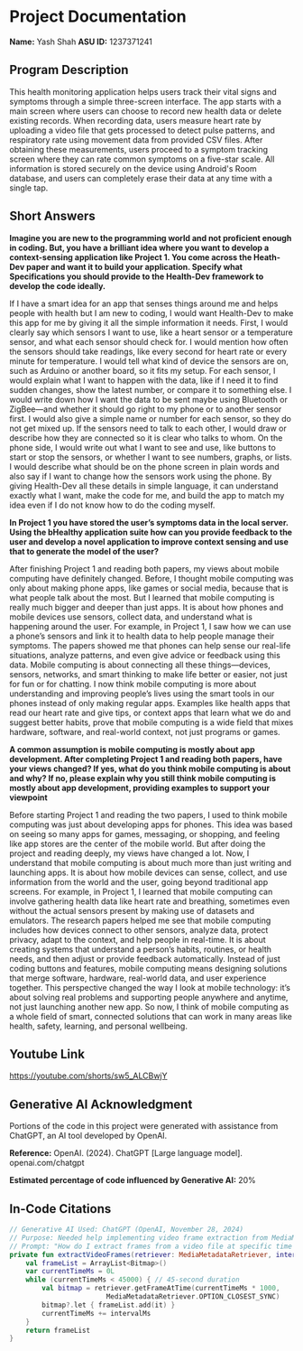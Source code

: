 # Project Documentation
**Name:** Yash Shah
**ASU ID:** 1237371241

## Program Description
This health monitoring application helps users track their vital signs and symptoms through a simple three-screen interface. The app starts with a main screen where users can choose to record new health data or delete existing records. When recording data, users measure heart rate by uploading a video file that gets processed to detect pulse patterns, and respiratory rate using movement data from provided CSV files. After obtaining these measurements, users proceed to a symptom tracking screen where they can rate common symptoms on a five-star scale. All information is stored securely on the device using Android's Room database, and users can completely erase their data at any time with a single tap.

## Short Answers

**Imagine you are new to the programming world and not proficient enough in coding. But, you have a brilliant idea where you want to develop a context-sensing application like Project 1.  You come across the Heath-Dev paper and want it to build your application. Specify what Specifications you should provide to the Health-Dev framework to develop the code ideally.**

If I have a smart idea for an app that senses things around me and helps people with health but I am new to coding, I would want Health-Dev to make this app for me by giving it all the simple information it needs. First, I would clearly say which sensors I want to use, like a heart sensor or a temperature sensor, and what each sensor should check for. I would mention how often the sensors should take readings, like every second for heart rate or every minute for temperature. I would tell what kind of device the sensors are on, such as Arduino or another board, so it fits my setup. For each sensor, I would explain what I want to happen with the data, like if I need it to find sudden changes, show the latest number, or compare it to something else. I would write down how I want the data to be sent maybe using Bluetooth or ZigBee—and whether it should go right to my phone or to another sensor first. I would also give a simple name or number for each sensor, so they do not get mixed up. If the sensors need to talk to each other, I would draw or describe how they are connected so it is clear who talks to whom. On the phone side, I would write out what I want to see and use, like buttons to start or stop the sensors, or whether I want to see numbers, graphs, or lists. I would describe what should be on the phone screen in plain words and also say if I want to change how the sensors work using the phone. By giving Health-Dev all these details in simple language, it can understand exactly what I want, make the code for me, and build the app to match my idea even if I do not know how to do the coding myself.

**In Project 1 you have stored the user’s symptoms data in the local server. Using the bHealthy application suite how can you provide feedback to the user and develop a novel application to improve context sensing and use that to generate the model of the user?** 

After finishing Project 1 and reading both papers, my views about mobile computing have definitely changed. Before, I thought mobile computing was only about making phone apps, like games or social media, because that is what people talk about the most. But I learned that mobile computing is really much bigger and deeper than just apps. It is about how phones and mobile devices use sensors, collect data, and understand what is happening around the user. For example, in Project 1, I saw how we can use a phone’s sensors and link it to health data to help people manage their symptoms. The papers showed me that phones can help sense our real-life situations, analyze patterns, and even give advice or feedback using this data. Mobile computing is about connecting all these things—devices, sensors, networks, and smart thinking to make life better or easier, not just for fun or for chatting. I now think mobile computing is more about understanding and improving people’s lives using the smart tools in our phones instead of only making regular apps. Examples like health apps that read our heart rate and give tips, or context apps that learn what we do and suggest better habits, prove that mobile computing is a wide field that mixes hardware, software, and real-world context, not just programs or games.

**A common assumption is mobile computing is mostly about app development. After completing Project 1 and reading both papers, have your views changed? If yes, what do you think mobile computing is about and why? If no, please explain why you still think mobile computing is mostly about app development, providing examples to support your viewpoint** 

Before starting Project 1 and reading the two papers, I used to think mobile computing was just about developing apps for phones. This idea was based on seeing so many apps for games, messaging, or shopping, and feeling like app stores are the center of the mobile world. But after doing the project and reading deeply, my views have changed a lot. Now, I understand that mobile computing is about much more than just writing and launching apps. It is about how mobile devices can sense, collect, and use information from the world and the user, going beyond traditional app screens. For example, in Project 1, I learned that mobile computing can involve gathering health data like heart rate and breathing, sometimes even without the actual sensors present by making use of datasets and emulators. The research papers helped me see that mobile computing includes how devices connect to other sensors, analyze data, protect privacy, adapt to the context, and help people in real-time. It is about creating systems that understand a person’s habits, routines, or health needs, and then adjust or provide feedback automatically. Instead of just coding buttons and features, mobile computing means designing solutions that merge software, hardware, real-world data, and user experience together. This perspective changed the way I look at mobile technology: it’s about solving real problems and supporting people anywhere and anytime, not just launching another new app. So now, I think of mobile computing as a whole field of smart, connected solutions that can work in many areas like health, safety, learning, and personal wellbeing.

## Youtube Link
https://youtube.com/shorts/sw5_ALCBwjY

## Generative AI Acknowledgment
Portions of the code in this project were generated with assistance from ChatGPT, an AI tool developed by OpenAI.

**Reference:** OpenAI. (2024). ChatGPT [Large language model]. openai.com/chatgpt

**Estimated percentage of code influenced by Generative AI:** 20%

## In-Code Citations

```kotlin
// Generative AI Used: ChatGPT (OpenAI, November 28, 2024)
// Purpose: Needed help implementing video frame extraction from MediaMetadataRetriever
// Prompt: "How do I extract frames from a video file at specific time intervals using MediaMetadataRetriever in Android?"
private fun extractVideoFrames(retriever: MediaMetadataRetriever, intervalMs: Long): List<Bitmap> {
    val frameList = ArrayList<Bitmap>()
    var currentTimeMs = 0L
    while (currentTimeMs < 45000) { // 45-second duration
        val bitmap = retriever.getFrameAtTime(currentTimeMs * 1000, 
                        MediaMetadataRetriever.OPTION_CLOSEST_SYNC)
        bitmap?.let { frameList.add(it) }
        currentTimeMs += intervalMs
    }
    return frameList
}


